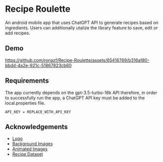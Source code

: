 # Recipe Roulette

An android mobile app that uses ChatGPT API to generate recipes based on ingredients. Users can additionally utalize the library feature to save, edit or add recipes.

## Demo

https://github.com/ronazf/Recipe-Roulette/assets/65416769/b316a180-bbdd-4a2e-921c-51867823cb60

## Requirements

The app currently depends on the gpt-3.5-turbo-16k API therefore, in order to successfully run the app, a ChatGPT API key must be added to the local.properties file.

```
API_KEY = REPLACE_WITH_API_KEY
```

## Acknowledgements

 - [Logo](https://www.flaticon.com/free-icons/chef-hat)
 - [Background Images](https://www.manypixels.co/gallery)
 - [Animated Images](https://lordicon.com/)
 - [Recipe Dataset](https://www.kaggle.com/datasets/wilmerarltstrmberg/recipe-dataset-over-2m/data) 
